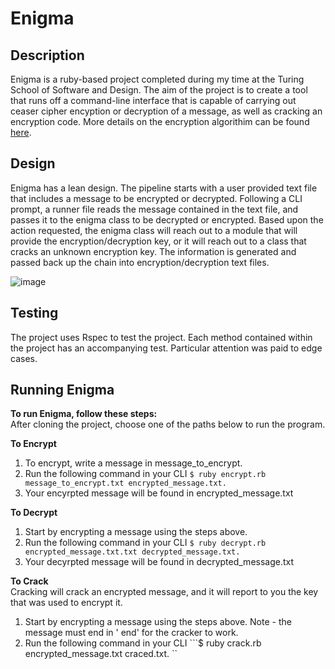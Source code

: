 # Enigma 

## Description  
Enigma is a ruby-based project completed during my time at the Turing School of Software and Design. The aim of the project is to create a tool that runs off a command-line interface that is capable of carrying out ceaser cipher encyption or decryption of a message, as well as cracking an encryption code. More details on the encryption algorithim can be found [here](https://backend.turing.edu/module1/projects/enigma/encryption). 

## Design  
Enigma has a lean design. The pipeline starts with a user provided text file that includes a message to be encrypted or decrypted. Following a CLI prompt, a runner file reads the message contained in the text file, and passes it to the enigma class to be decrypted or encrypted. Based upon the action requested, the enigma class will reach out to a module that will provide the encryption/decryption key, or it will reach out to a class that cracks an unknown encryption key. The information is generated and passed back up the chain into encryption/decryption text files.

![image](https://user-images.githubusercontent.com/76889420/121425788-07b75280-c930-11eb-9dc3-663639d8dae5.png)

## Testing  
The project uses Rspec to test the project. Each method contained within the project has an accompanying test. Particular attention was paid to edge cases.

## Running Enigma

**To run Enigma, follow these steps:**  
After cloning the project, choose one of the paths below to run the program.

**To Encrypt**  
1. To encrypt, write a message in message_to_encrypt.
2. Run the following command in your CLI ```$ ruby encrypt.rb message_to_encrypt.txt encrypted_message.txt. ```
3. Your encyrpted message will be found in encrypted_message.txt

**To Decrypt**  
1. Start by encrypting a message using the steps above.
2. Run the following command in your CLI ```$ ruby decrypt.rb encrypted_message.txt.txt decrypted_message.txt. ```
3. Your decyrpted message will be found in decrypted_message.txt

**To Crack**  
Cracking will crack an encrypted message, and it will report to you the key that was used to encrypt it. 
1. Start by encrypting a message using the steps above. Note - the message must end in ' end' for the cracker to work.
2. Run the following command in your CLI ```$ ruby crack.rb encrypted_message.txt craced.txt. ``
 
